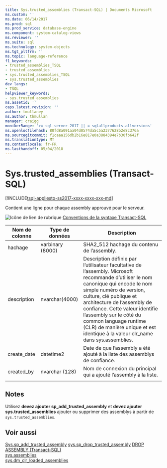 ```yaml
---
title: Sys.trusted_assemblies (Transact-SQL) | Documents Microsoft
ms.custom: ''
ms.date: 06/14/2017
ms.prod: sql
ms.prod_service: database-engine
ms.component: system-catalog-views
ms.reviewer: ''
ms.suite: sql
ms.technology: system-objects
ms.tgt_pltfrm: ''
ms.topic: language-reference
f1_keywords:
- trusted_assemblies_TSQL
- trusted_assemblies
- sys.trusted_assemblies_TSQL
- sys.trusted_assemblies
dev_langs:
- TSQL
helpviewer_keywords:
- sys.trusted_assemblies
ms.assetid: ''
caps.latest.revision: ''
author: tmullaney
ms.author: thmullan
manager: craigg
monikerRange: '>= sql-server-2017 || = sqlallproducts-allversions'
ms.openlocfilehash: 80fd8a091aa04d0574da5c5a2377628b2e8c376a
ms.sourcegitcommit: f1caaa156db2b16e817e0a3884394e7b30fb642f
ms.translationtype: MT
ms.contentlocale: fr-FR
ms.lasthandoff: 05/04/2018
---
```

# <a name="systrustedassemblies-transact-sql"></a>Sys.trusted_assemblies (Transact-SQL)  
[!INCLUDE[tsql-appliesto-ss2017-xxxx-xxxx-xxx-md](../../includes/tsql-appliesto-ss2017-xxxx-xxxx-xxx-md.md)]

Contient une ligne pour chaque assembly approuvé pour le serveur.

 ![Icône de lien de rubrique](../../database-engine/configure-windows/media/topic-link.gif "Icône lien de rubrique") [Conventions de la syntaxe Transact-SQL](../../t-sql/language-elements/transact-sql-syntax-conventions-transact-sql.md)  


|Nom de colonne |Type de données | Description |
|--- |--- |--- |
|hachage |varbinary (8000) |SHA2_512 hachage du contenu de l’assembly. |
|description |nvarchar(4000) |Description définie par l’utilisateur facultative de l’assembly. Microsoft recommande d’utiliser le nom canonique qui encode le nom simple numéro de version, culture, clé publique et architecture de l’assembly de confiance. Cette valeur identifie l’assembly sur le côté du common language runtime (CLR) de manière unique et est identique à la valeur clr_name dans sys.assemblies. |
|create_date |datetime2 |Date de que l’assembly a été ajouté à la liste des assemblys de confiance. |
|created_by |nvarchar (128) |Nom de connexion du principal qui a ajouté l’assembly à la liste. |
| | | |


## <a name="remarks"></a>Notes  

Utilisez **devez ajouter sp_add_trusted_assembly** et **devez ajouter sys.trusted_assemblies** ajouter ou supprimer des assemblys à partir de `sys.trusted_assemblies`.

## <a name="see-also"></a>Voir aussi  
  [Sys.sp_add_trusted_assembly](../../relational-databases/system-stored-procedures/sys-sp-add-trusted-assembly-transact-sql.md) [sys.sp_drop_trusted_assembly](../../relational-databases/system-stored-procedures/sys-sp-drop-trusted-assembly-transact-sql.md) [DROP ASSEMBLY &#40;Transact-SQL&#41;](../../t-sql/statements/drop-assembly-transact-sql.md)  
  [sys.assemblies](../../relational-databases/system-catalog-views/sys-assemblies-transact-sql.md)  
  [sys.dm_clr_loaded_assemblies](../../relational-databases/system-dynamic-management-views/sys-dm-clr-loaded-assemblies-transact-sql.md)  

